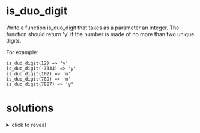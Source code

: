# is_duo_digit

Write a function is_duo_digit that takes as a parameter an integer. The function should return 'y' if the number is made of no more than two unique digits.

For example:

```
is_duo_digit(12) => 'y'
is_duo_digit(-3333) => 'y'
is_duo_digit(102) => 'n'
is_duo_digit(789) => 'n'
is_duo_digit(7887) => 'y'
```


# solutions

<details>
    <summary markdown="span">click to reveal</summary>
    
# solution 1: naive but completely workable approach

The solution that I propose is first of all to transform the number to a string, so that it's easy to iterate over each number without doing math (%10).

We then initialize an array of 0, with each representing the count of numbers.

So:
```
count[0] represents the numbers of 0 in the number
count[1] represents the numbers of 1 in the number
```
etc. etc.

We then iterate over the string, counting the number of digits.

The second phase of the algorithm is to simply check how many different digits have been used. That is to say, if the count is > 0, then it means the number has been used. 

This is a naive non-optimized algorithm but it doesn't run into performance issues.

# solution 2: performance

The more "aggressive" algorithm would simply return as soon as it detects a 3rd digit. So we initialize two digits: d1 and d2. Whenever There is a 3rd digit detect that is not d1 or d2, the algorith return 'n'.

If after iterating over the entire chain the case has not presented itself, it means the number is a valid duo_digit.

Both solutions give a result in O(N)

</details>